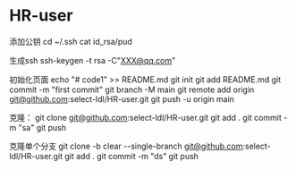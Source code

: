 # HR-user
添加公钥
cd ~/.ssh
cat id_rsa/pud

生成ssh  ssh-keygen -t rsa -C"XXX@qq.com"

初始化页面
echo "# code1" >> README.md
git init
git add README.md
git commit -m "first commit"
git branch -M main
git remote add origin git@github.com:select-ldl/HR-user.git
git push -u origin main

克隆：
git clone git@github.com:select-ldl/HR-user.git
git add .
git commit -m "sa"
git push

克隆单个分支 
git clone -b clear --single-branch git@github.com:select-ldl/HR-user.git
git add .
git commit -m "ds"
git push
